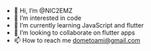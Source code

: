 - 👋 Hi, I’m @NIC2EMZ
- 👀 I’m interested in code
- 🌱 I’m currently learning JavaScript and flutter
- 💞️ I’m looking to collaborate on flutter apps
- 📫 How to reach me dometoami@gmail.com
 
 <!---
NIC2EMZ/NIC2EMZ is a ✨ special ✨ repository because its `README.md` (this file) appears on your GitHub profile.
You can click the Preview link to take a look at your changes.
--->
